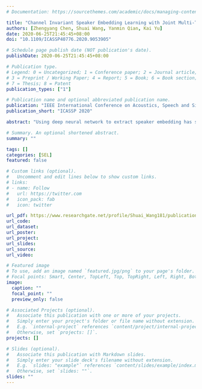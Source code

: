 ```yaml
---
# Documentation: https://sourcethemes.com/academic/docs/managing-content/

title: "Channel Invariant Speaker Embedding Learning with Joint Multi-Task and Adversarial Training"
authors: [Zhengyang Chen, Shuai Wang, Yanmin Qian, Kai Yu]
date: 2020-06-25T21:45:45+08:00
doi: "10.1109/ICASSP40776.2020.9053905"

# Schedule page publish date (NOT publication's date).
publishDate: 2020-06-25T21:45:45+08:00

# Publication type.
# Legend: 0 = Uncategorized; 1 = Conference paper; 2 = Journal article;
# 3 = Preprint / Working Paper; 4 = Report; 5 = Book; 6 = Book section;
# 7 = Thesis; 8 = Patent
publication_types: ["1"]

# Publication name and optional abbreviated publication name.
publication: "IEEE International Conference on Acoustics, Speech and Signal Processing (ICASSP), Barcelona, Spain, 2020"
publication_short: "ICASSP 2020"

abstract: "Using deep neural network to extract speaker embedding has significantly improved the speaker verification task. However, such embeddings are still vulnerable to channel variability. Previous works have used adversarial training to suppress channel information to extract channel-invariant embedding and achieved a significant improvement. Inspired by the successful joint multi-task and adversarial training with phonetic information for phonetic-invariant speaker embedding learning, in this paper, a similar methodology is developed to suppress the channel variability. By treating the recording devices or environments as the channel variability, two individual experiments are carried out, and consistent performance improvement is observed in both cases. The best performance is obtained by sequentially applying multi-task training at the statistics pooling layer and adversarial training at the embedding layer, achieving 10.77% and 9.37% relative improvements in terms of EER compared to the baselines, for the recording environments or devices level, respectively"

# Summary. An optional shortened abstract.
summary: ""

tags: []
categories: [SEL]
featured: false

# Custom links (optional).
#   Uncomment and edit lines below to show custom links.
# links:
# - name: Follow
#   url: https://twitter.com
#   icon_pack: fab
#   icon: twitter

url_pdf: https://www.researchgate.net/profile/Shuai_Wang181/publication/341084326_Channel_Invariant_Speaker_Embedding_Learning_with_Joint_Multi-Task_and_Adversarial_Training/links/5ebf74dd92851c11a86c39e7/Channel-Invariant-Speaker-Embedding-Learning-with-Joint-Multi-Task-and-Adversarial-Training.pdf
url_code:
url_dataset:
url_poster:
url_project:
url_slides:
url_source:
url_video:

# Featured image
# To use, add an image named `featured.jpg/png` to your page's folder. 
# Focal points: Smart, Center, TopLeft, Top, TopRight, Left, Right, BottomLeft, Bottom, BottomRight.
image:
  caption: ""
  focal_point: ""
  preview_only: false

# Associated Projects (optional).
#   Associate this publication with one or more of your projects.
#   Simply enter your project's folder or file name without extension.
#   E.g. `internal-project` references `content/project/internal-project/index.md`.
#   Otherwise, set `projects: []`.
projects: []

# Slides (optional).
#   Associate this publication with Markdown slides.
#   Simply enter your slide deck's filename without extension.
#   E.g. `slides: "example"` references `content/slides/example/index.md`.
#   Otherwise, set `slides: ""`.
slides: ""
---
```

